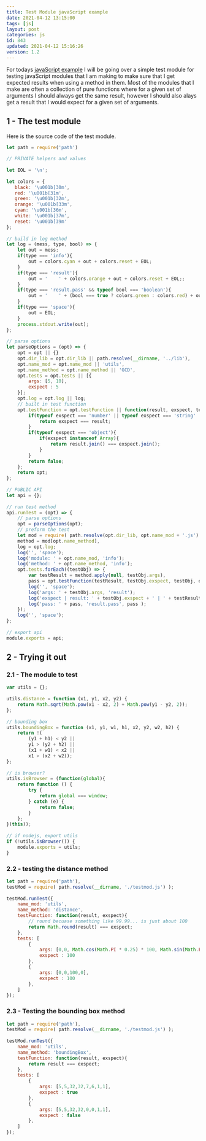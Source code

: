 ```yaml
---
title: Test Module javaScript example
date: 2021-04-12 13:15:00
tags: [js]
layout: post
categories: js
id: 843
updated: 2021-04-12 15:16:26
version: 1.2
---
```


For todays [javaScript example](/2021/04/02/js-javascript-example/) I will be going over a simple test module for testing javaScript modules that I am making to make sure that I get expected results when using a method in them. Most of the modules that I make are often a collection of pure functions where for a given set of arguments I should always get the same result, however I should also alays get a result that I would expect for a given set of arguments.

<!-- more -->

## 1 - The test module

Here is the source code of the test module.

```js
let path = require('path')
 
// PRIVATE helpers and values
 
let EOL = '\n';
 
let colors = {
   black: '\u001b[30m',
   red: '\u001b[31m',
   green: '\u001b[32m',
   orange: '\u001b[33m',
   cyan: '\u001b[36m',
   white: '\u001b[37m',
   reset: '\u001b[39m'
};
 
// build in log method
let log = (mess, type, bool) => {
    let out = mess;
    if(type === 'info'){
        out = colors.cyan + out + colors.reset + EOL;
    }
    if(type === 'result'){
        out = '    ' + colors.orange + out + colors.reset + EOL;;
    }
    if(type === 'result.pass' && typeof bool === 'boolean'){
        out = '    ' + (bool === true ? colors.green : colors.red) + out + colors.reset + EOL;;
    }
    if(type === 'space'){
        out = EOL;
    }
    process.stdout.write(out);
};
 
// parse options
let parseOptions = (opt) => {
    opt = opt || {}
    opt.dir_lib = opt.dir_lib || path.resolve(__dirname, '../lib'),
    opt.name_mod = opt.name_mod || 'utils',
    opt.name_method = opt.name_method || 'GCD',
    opt.tests = opt.tests || [{  
        args: [5, 10],
        exspect : 5
    }];
    opt.log = opt.log || log;
    // built in test function
    opt.testFunction = opt.testFunction || function(result, exspect, testObj, opt) {
        if(typeof exspect === 'number' || typeof exspect === 'string' || typeof exspect === 'boolean' ){
            return exspect === result;
        }
        if(typeof exspect === 'object'){
            if(exspect instanceof Array){
                return result.join() === exspect.join();
            }
        }
        return false;
    };
    return opt;
};
 
// PUBLIC API
let api = {};
 
// run test method
api.runTest = (opt) => {
    // parse options
    opt = parseOptions(opt);
    // preform the test
    let mod = require( path.resolve(opt.dir_lib, opt.name_mod + '.js') ),
    method = mod[opt.name_method],
    log = opt.log;
    log('', 'space');
    log('module: ' + opt.name_mod, 'info');
    log('method: ' + opt.name_method, 'info');
    opt.tests.forEach((testObj) => {
        var testResult = method.apply(null, testObj.args),
        pass = opt.testFunction(testResult, testObj.exspect, testObj, opt);
        log('', 'space');
        log('args: ' + testObj.args, 'result');
        log('exspect | result: ' + testObj.exspect + ' | ' + testResult, 'result');
        log('pass: ' + pass, 'result.pass', pass );
    });
    log('', 'space');
};
 
// export api
module.exports = api;
```

## 2 - Trying it out

### 2.1 - The module to test

```js
var utils = {};
 
utils.distance = function (x1, y1, x2, y2) {
    return Math.sqrt(Math.pow(x1 - x2, 2) + Math.pow(y1 - y2, 2));
};
 
// bounding box
utils.boundingBox = function (x1, y1, w1, h1, x2, y2, w2, h2) {
    return !(
        (y1 + h1) < y2 ||
        y1 > (y2 + h2) ||
        (x1 + w1) < x2 ||
        x1 > (x2 + w2));
};
 
// is browser?
utils.isBrowser = (function(global){
    return function () {
        try {
            return global === window;
        } catch (e) {
            return false;
        }
    };
}(this));
 
// if nodejs, export utils
if (!utils.isBrowser()) {
    module.exports = utils;
}
```

### 2.2 - testing the distance method

```js
let path = require('path'),
testMod = require( path.resolve(__dirname, './testmod.js') );
 
testMod.runTest({
    name_mod: 'utils',
    name_method: 'distance',
    testFunction: function(result, exspect){
        // round becuase something like 99.99... is just about 100
        return Math.round(result) === exspect;
    },
    tests: [
        {
            args: [0,0, Math.cos(Math.PI * 0.25) * 100, Math.sin(Math.PI * 0.25) * 100],
            exspect : 100
        },
        {
            args: [0,0,100,0],
            exspect : 100
        },
    ]
});
```

### 2.3 - Testing the bounding box method

```js
let path = require('path'),
testMod = require( path.resolve(__dirname, './testmod.js') );
 
testMod.runTest({
    name_mod: 'utils',
    name_method: 'boundingBox',
    testFunction: function(result, exspect){
        return result === exspect;
    },
    tests: [
        {
            args: [5,5,32,32,7,6,1,1],
            exspect : true
        },
        {
            args: [5,5,32,32,0,0,1,1],
            exspect : false
        },
    ]
});
```